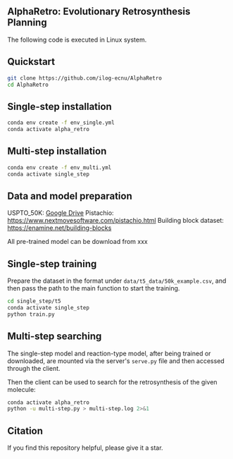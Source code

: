 ## AlphaRetro: Evolutionary Retrosynthesis Planning

The following code is executed in Linux system.

## Quickstart
```bash
git clone https://github.com/ilog-ecnu/AlphaRetro
cd AlphaRetro
```

## Single-step installation
```bash
conda env create -f env_single.yml
conda activate alpha_retro
```

## Multi-step installation
```bash
conda env create -f env_multi.yml
conda activate single_step
```

## Data and model preparation
USPTO_50K: [Google Drive](https://drive.google.com/drive/folders/1-7Y_Yp-_0yz7J9zYzJV6vjZ-J0lx0X0q?usp=sharing)
Pistachio: https://www.nextmovesoftware.com/pistachio.html
Building block dataset: https://enamine.net/building-blocks

All pre-trained model can be download from xxx

## Single-step training
Prepare the dataset in the format under `data/t5_data/50k_example.csv`, and then pass the path to the main function to start the training.
```bash
cd single_step/t5
conda activate single_step
python train.py
```

## Multi-step searching
The single-step model and reaction-type model, after being trained or downloaded, are mounted via the server's `serve.py` file and then accessed through the client.

Then the client can be used to search for the retrosynthesis of the given molecule:
```bash
conda activate alpha_retro
python -u multi-step.py > multi-step.log 2>&1
```

## Citation
If you find this repository helpful, please give it a star.